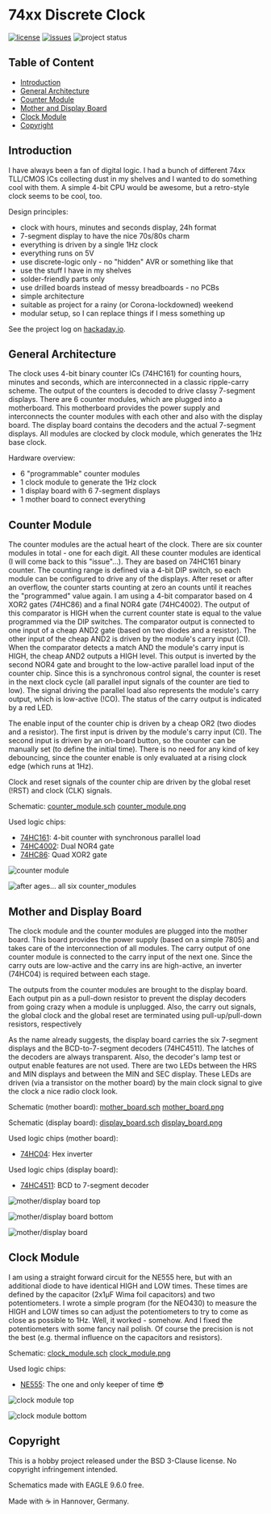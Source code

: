 # 74xx Discrete Clock

[![license](https://img.shields.io/github/license/stnolting/74xx_discrete_clock)](https://github.com/stnolting/74xx_discrete_clock/blob/master/LICENSE)
[![issues](https://img.shields.io/github/issues/stnolting/74xx_discrete_clock)](https://github.com/stnolting/74xx_discrete_clock/issues)
![project status](https://img.shields.io/badge/project%20status-active-brightgreen)


## Table of Content

* [Introduction](#Introduction)
* [General Architecture](#General-Architecture)
* [Counter Module](#Counter-Module)
* [Mother and Display Board](#Mother-and-Display-Board)
* [Clock Module](#Clock-Module)
* [Copyright](#Copyright)



## Introduction

I have always been a fan of digital logic. I had a bunch of different 74xx TLL/CMOS ICs collecting dust in my shelves and I
wanted to do something cool with them. A simple 4-bit CPU would be awesome, but a retro-style clock seems to be cool, too.



Design principles:
* clock with hours, minutes and seconds display, 24h format
* 7-segment display to have the nice 70s/80s charm
* everything is driven by a single 1Hz clock
* everything runs on 5V
* use discrete-logic only - no "hidden" AVR or something like that
* use the stuff I have in my shelves
* solder-friendly parts only
* use drilled boards instead of messy breadboards - no PCBs
* simple architecture
* suitable as project for a rainy (or Corona-lockdowned) weekend
* modular setup, so I can replace things if I mess something up

See the project log on [hackaday.io](https://hackaday.io/project/171731-74xx-discrete-clock).



## General Architecture

The clock uses 4-bit binary counter ICs (74HC161) for counting hours, minutes and seconds, which are interconnected in a classic ripple-carry scheme.
The output of the counters is decoded to drive classy 7-segment displays. There are 6 counter modules, which are plugged into a
motherboard. This motherboard provides the power supply and interconnects the counter modules with each other and also with
the display board. The display board contains the decoders and the actual 7-segment displays. All modules are clocked by clock module, which
generates the 1Hz base clock.

Hardware overview:
* 6 "programmable" counter modules
* 1 clock module to generate the 1Hz clock
* 1 display board with 6 7-segment displays
* 1 mother board to connect everything



## Counter Module

The counter modules are the actual heart of the clock. There are six counter modules in total - one for each digit. 
All these counter modules are identical (I will come back to this "issue"...). They are based on 74HC161 binary counter. The counting range is defined
via a 4-bit DIP switch, so each module can be configured to drive any of the displays. After reset or after an overflow, the counter starts counting
at zero an counts until it reaches the "programmed" value again. I am using a 4-bit comparator based on 4 XOR2 gates (74HC86) and a final NOR4 gate (74HC4002).
The output of this comparator is HIGH when the current counter state is equal to the value programmed via the DIP switches. The comparator output is connected
to one input of a cheap AND2 gate (based on two diodes and a resistor). The other input of the cheap AND2 is driven by the module's carry input (CI).
When the comparator detects a match AND the module's carry input is HIGH, the cheap AND2 outputs a HIGH level. This output is inverted by the second NOR4
gate and brought to the low-active parallel load input of the counter chip. Since this is a synchronous control signal, the counter is reset in the next clock
cycle (all parallel input signals of the counter are tied to low). The signal driving the parallel load also represents the module's carry output, which
is low-active (!CO). The status of the carry output is indicated by a red LED.

The enable input of the counter chip is driven by a cheap OR2 (two diodes and a resistor). The first input is driven by the module's carry input (CI).
The second input is driven by an on-board button, so the counter can be manually set (to define the initial time). There is no need for any kind of
key debouncing, since the counter enable is only evaluated at a rising clock edge (which runs at 1Hz).

Clock and reset signals of the counter chip are driven by the global reset (!RST) and clock (CLK) signals.

Schematic: [counter_module.sch](https://github.com/stnolting/74xx_discrete_clock/blob/master/schematic/counter_module.sch) [counter_module.png](https://github.com/stnolting/74xx_discrete_clock/blob/master/schematic/counter_module.png)

Used logic chips:
* [74HC161](https://github.com/stnolting/74xx_discrete_clock/blob/master/datasheets/74HC161.pdf): 4-bit counter with synchronous parallel load
* [74HC4002](https://github.com/stnolting/74xx_discrete_clock/blob/master/datasheets/74HC_HCT4002_Q100.pdf): Dual NOR4 gate
* [74HC86](https://github.com/stnolting/74xx_discrete_clock/blob/master/datasheets/74HC_HCT86.pdf): Quad XOR2 gate

![counter module](https://github.com/stnolting/74xx_discrete_clock/blob/master/img/counter_module.jpg)

![after ages... all six counter_modules](https://github.com/stnolting/74xx_discrete_clock/blob/master/img/counter_modules.jpg)



## Mother and Display Board

The clock module and the counter modules are plugged into the mother board. This board provides the power supply (based on a simple 7805) and
takes care of the interconnection of all modules. The carry output of one counter module is connected to the carry input of the next one. Since the
carry outs are low-active and the carry ins are high-active, an inverter (74HC04) is required between each stage.

The outputs from the counter modules are brought to the display board. Each output pin as a pull-down resistor to prevent the display decoders from going
crazy when a module is unplugged. Also, the carry out signals, the global clock and the global reset are terminated using pull-up/pull-down resistors, respectively

As the name already suggests, the display board carries the six 7-segment displays and the BCD-to-7-segment decoders (74HC4511). The latches of the decoders
are always transparent. Also, the decoder's lamp test or output enable features are not used. There are two LEDs between the HRS and MIN displays
and between the MIN and SEC display. These LEDs are driven (via a transistor on the mother board) by the main clock signal to give the clock a nice radio clock look.


Schematic (mother board): [mother_board.sch](https://github.com/stnolting/74xx_discrete_clock/blob/master/schematic/mother_board.sch) [mother_board.png](https://github.com/stnolting/74xx_discrete_clock/blob/master/schematic/mother_board.png)

Schematic (display board): [display_board.sch](https://github.com/stnolting/74xx_discrete_clock/blob/master/schematic/display_board.sch) [display_board.png](https://github.com/stnolting/74xx_discrete_clock/blob/master/schematic/display_board.png)

Used logic chips (mother board):
* [74HC04](https://github.com/stnolting/74xx_discrete_clock/blob/master/datasheets/74HC_HCT04.pdf): Hex inverter

Used logic chips (display board):
* [74HC4511](https://github.com/stnolting/74xx_discrete_clock/blob/master/datasheets/74HC_HCT4511.pdf): BCD to 7-segment decoder


![mother/display board top](https://github.com/stnolting/74xx_discrete_clock/blob/master/img/mother_board_top.jpg)

![mother/display board bottom](https://github.com/stnolting/74xx_discrete_clock/blob/master/img/mother_board_bottom.jpg)

![mother/display board](https://github.com/stnolting/74xx_discrete_clock/blob/master/img/mother_board.jpg)



## Clock Module

I am using a straight forward circuit for the NE555 here, but with an additional diode to have identical HIGH and LOW times.
These times are defined by the capacitor (2x1µF Wima foil capacitors) and two potentiometers. I wrote a simple program (for the NEO430​)
to measure the HIGH and LOW times so can adjust the potentiometers to try to come as close as possible to 1Hz. Well, it worked - somehow.
And I fixed the potentiometers with some fancy nail polish. Of course the precision is not the
best (e.g. thermal influence on the capacitors and resistors).

Schematic: [clock_module.sch](https://github.com/stnolting/74xx_discrete_clock/blob/master/schematic/clock_module.sch) [clock_module.png](https://github.com/stnolting/74xx_discrete_clock/blob/master/schematic/clock_module.png)

Used logic chips:
* [NE555](https://github.com/stnolting/74xx_discrete_clock/blob/master/datasheets/ne555.pdf): The one and only keeper of time :sunglasses:


![clock module top](https://github.com/stnolting/74xx_discrete_clock/blob/master/img/clock_module_top.jpg)

![clock module bottom](https://github.com/stnolting/74xx_discrete_clock/blob/master/img/clock_module_bottom.jpg)



## Copyright

This is a hobby project released under the BSD 3-Clause license. No copyright infringement intended.

Schematics made with EAGLE 9.6.0 free.


Made with :coffee: in Hannover, Germany.
